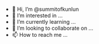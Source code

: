 - 👋 Hi, I’m @summitofkunlun
- 👀 I’m interested in ...
- 🌱 I’m currently learning ...
- 💞️ I’m looking to collaborate on ...
- 📫 How to reach me ...

<!---
summitofkunlun/summitofkunlun is a ✨ special ✨ repository because its `README.md` (this file) appears on your GitHub profile.
You can click the Preview link to take a look at your changes.
--->
